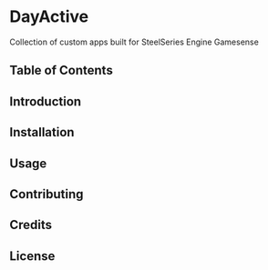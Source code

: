 # DayActive
Collection of custom apps built for SteelSeries Engine Gamesense 

## Table of Contents

## Introduction

## Installation

## Usage

## Contributing

## Credits

## License


